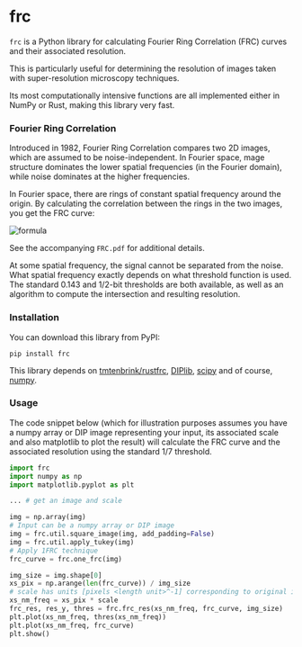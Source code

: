 # frc

`frc` is a Python library for calculating Fourier Ring Correlation (FRC) curves and their associated resolution.

This is particularly useful for determining the resolution of images taken with super-resolution microscopy techniques.

Its most computationally intensive functions are all implemented either in NumPy or Rust, making this library very fast.

### Fourier Ring Correlation

Introduced in 1982, Fourier Ring Correlation compares two 2D images, which are assumed to be noise-independent. In Fourier space, mage structure dominates the lower spatial frequencies (in the Fourier domain), while noise dominates at the higher frequencies.

In Fourier space, there are rings of constant spatial frequency around the origin. By calculating the correlation between the rings in the two images, you get the FRC curve:

![formula](https://render.githubusercontent.com/render/math?math=%5Ccolor%7Bgray%7D%5Ctext%7BFRC%7D%28q%29%20%3D%20%5Cfrac%7B%5Csum_%7B%5Cvec%7Bq%7D%20%5Cin%20%5Ctext%7Bcircle%7D%7D%20%5Cwidehat%7Bf_1%7D%28%5Cvec%7Bq%7D%29%20%5Cwidehat%7Bf_2%7D%28%5Cvec%7Bq%7D%29%5E%7B%5Ctextbf%7B%2A%7D%7D%7D%7B%5Csqrt%7B%5Csum_%7B%5Cvec%7Bq%7D%20%5Cin%20%5Ctext%7Bcircle%7D%7D%20%5Clvert%5Cwidehat%7Bf_1%7D%28%5Cvec%7Bq%7D%29%5Crvert%5E2%7D%20%5Csqrt%7B%5Csum_%7B%5Cvec%7Bq%7D%20%5Cin%20%5Ctext%7Bcircle%7D%7D%20%5Clvert%5Cwidehat%7Bf_2%7D%28%5Cvec%7Bq%7D%29%5Crvert%5E2%7D%7D%0A)

See the accompanying `FRC.pdf` for additional details.

At some spatial frequency, the signal cannot be separated from the noise. What spatial frequency exactly depends on what threshold function is used. The standard 0.143 and 1/2-bit thresholds are both available, as well as an algorithm to compute the intersection and resulting resolution.



### Installation

You can download this library from PyPI:

```shell
pip install frc
```

This library depends on [tmtenbrink/rustfrc](https://www.github.com/tmtenbrink/rustfrc), [DIPlib](https://github.com/DIPlib/diplib), [scipy](https://scipy.org/) and of course, [numpy](https://numpy.org/).

### Usage

The code snippet below (which for illustration purposes assumes you have a numpy array or DIP image representing your input, its associated scale and also matplotlib to plot the result) will calculate the FRC curve and the associated resolution using the standard 1/7 threshold.

```python
import frc
import numpy as np
import matplotlib.pyplot as plt

... # get an image and scale

img = np.array(img)
# Input can be a numpy array or DIP image
img = frc.util.square_image(img, add_padding=False)
img = frc.util.apply_tukey(img)
# Apply 1FRC technique
frc_curve = frc.one_frc(img)

img_size = img.shape[0]
xs_pix = np.arange(len(frc_curve)) / img_size
# scale has units [pixels <length unit>^-1] corresponding to original image
xs_nm_freq = xs_pix * scale
frc_res, res_y, thres = frc.frc_res(xs_nm_freq, frc_curve, img_size)
plt.plot(xs_nm_freq, thres(xs_nm_freq))
plt.plot(xs_nm_freq, frc_curve)
plt.show()
```